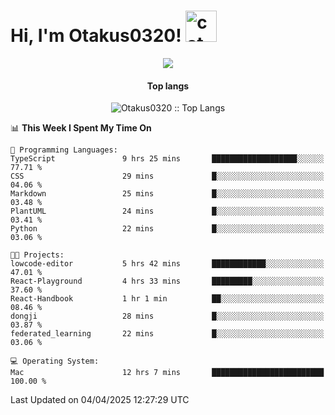 <h1> Hi, I'm Otakus0320! <img src="https://media.giphy.com/media/mGcNjsfWAjY5AEZNw6/giphy.gif" width="50" alt="cat"></h1>

<p align="center"><img src="https://wakatime.com/badge/user/044d69d0-1253-4f60-96b6-5d19a0f9dde5.svg" /></p>

<h4 align="center">Top langs</h4>

<p align="center"><img src="https://github-readme-stats.vercel.app/api/top-langs/?username=Otakus0320&langs_count=10&theme=tokyonight&layout=compact&timestamp={{random_number}}" alt="Otakus0320 :: Top Langs" /></p>

<!--START_SECTION:waka-->
📊 **This Week I Spent My Time On** 

```text
💬 Programming Languages: 
TypeScript               9 hrs 25 mins       ███████████████████░░░░░░   77.71 % 
CSS                      29 mins             █░░░░░░░░░░░░░░░░░░░░░░░░   04.06 % 
Markdown                 25 mins             █░░░░░░░░░░░░░░░░░░░░░░░░   03.48 % 
PlantUML                 24 mins             █░░░░░░░░░░░░░░░░░░░░░░░░   03.41 % 
Python                   22 mins             █░░░░░░░░░░░░░░░░░░░░░░░░   03.06 % 

🐱‍💻 Projects: 
lowcode-editor           5 hrs 42 mins       ████████████░░░░░░░░░░░░░   47.01 % 
React-Playground         4 hrs 33 mins       █████████░░░░░░░░░░░░░░░░   37.60 % 
React-Handbook           1 hr 1 min          ██░░░░░░░░░░░░░░░░░░░░░░░   08.46 % 
dongji                   28 mins             █░░░░░░░░░░░░░░░░░░░░░░░░   03.87 % 
federated_learning       22 mins             █░░░░░░░░░░░░░░░░░░░░░░░░   03.06 % 

💻 Operating System: 
Mac                      12 hrs 7 mins       █████████████████████████   100.00 % 
```


 Last Updated on 04/04/2025 12:27:29 UTC
<!--END_SECTION:waka-->

